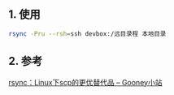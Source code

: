 ## 1. 使用

```sh
rsync -Pru --rsh=ssh devbox:/远目录程 本地目录
```

## 2. 参考
[rsync：Linux下scp的更优替代品 – Gooney小站](https://www.gooneyryan.com/archives/1131)